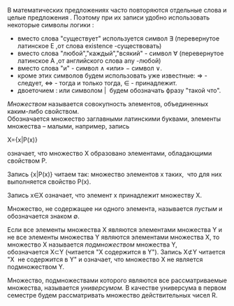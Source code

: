 В математических предложениях часто повторяются отдельные слова и целые предложения . Поэтому при их записи удобно использовать некоторые символы логики :
* вместо слова "существует" используется символ ∃ (перевернутое латинское E ,от слова existence -существовать)
* вместо слова "любой","каждый","всякий" - символ ∀ (перевернутое латинское A ,от английского слова any -любой)
* вместо слова "и" - символ ∧ «или» − символ ∨. 
* кроме этих символов будем использовать уже известные: ⇒ - следует, ⇔ - тогда и только тогда, ∈ - принадлежит.
* двоеточием : или символом |  будем обозначать фразу "такой что".

_Множеством_ называется совокупность элементов, объединенных каким-либо свойством.  
Обозначается множество заглавными латинскими буквами, элементы множества – малыми, например, запись   
  
X={x|P(x)}

означает, что множество X образовано элементами, обладающими свойством P. 

Запись {x|P(x)} читаем так: множество элементов x таких,  что для них выполняется свойство P(x).  

Запись x∈X означает, что элемент x принадлежит множеству X.  
  
Множество, не содержащее ни одного элемента, называется _пустым_ и обозначается знаком ∅.  
  
Если все элементы множества X являются элементами множества Y и не все элементы множества Y являются элементами множества X, то множество X называется _подмножеством_ множества Y, обозначается X⊂Y (читается "X содержится в Y"). Запись X⊄Y читается "X  не содержится в Y" и означает, что множество X не является подмножеством Y.  
  
Множество, подмножествами которого являются все рассматриваемые множества, называется _универсумом._ В качестве универсума в первом семестре будем рассматривать множество действительных чисел R.